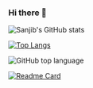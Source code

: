 ### Hi there 👋

<!--
**Sanjib-036/Sanjib-036** is a ✨ _special_ ✨ repository because its `README.md` (this file) appears on your GitHub profile.

Here are some ideas to get you started:

- 🔭 I’m currently working on ...
- 🌱 I’m currently learning ...
- 👯 I’m looking to collaborate on ...
- 🤔 I’m looking for help with ...
- 💬 Ask me about ...
- 📫 How to reach me: ...
- 😄 Pronouns: ...
- ⚡ Fun fact: ...
-->
![Sanjib's GitHub stats](https://github-readme-stats.vercel.app/api?username=Sanjib-036&show_icons=true&theme=radical)

[![Top Langs](https://github-readme-stats.vercel.app/api/top-langs/?username=Sanjib-036&layout=compact)](https://github.com/Sanjib-036/github-readme-stats)

![GitHub top language](https://img.shields.io/github/languages/top/Sanjib-036/food_app_nuxt?style=flat-square)

[![Readme Card](https://github-readme-stats.vercel.app/api/pin/?username=Sanjib-036&repo=food_app_nuxt)](https://github.com/Sanjib-036/food_app_nuxt)
